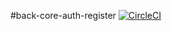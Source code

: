 #back-core-auth-register
[![CircleCI](https://circleci.com/gh/nubox-spa/sas-authentication-register-bff.svg?style=shield&circle-token=23875578ca488d3013cf98c8dfc9b63e18c8d63e)](https://circleci.com/gh/nubox-spa/sas-authentication-register-bff)
